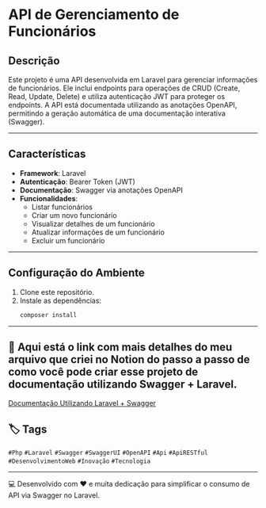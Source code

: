 # API de Gerenciamento de Funcionários

## Descrição

Este projeto é uma API desenvolvida em Laravel para gerenciar informações de funcionários. Ele inclui endpoints para operações de CRUD (Create, Read, Update, Delete) e utiliza autenticação JWT para proteger os endpoints. A API está documentada utilizando as anotações OpenAPI, permitindo a geração automática de uma documentação interativa (Swagger).

---

## Características

- **Framework**: Laravel
- **Autenticação**: Bearer Token (JWT)
- **Documentação**: Swagger via anotações OpenAPI
- **Funcionalidades**:
  - Listar funcionários
  - Criar um novo funcionário
  - Visualizar detalhes de um funcionário
  - Atualizar informações de um funcionário
  - Excluir um funcionário

---

## Configuração do Ambiente

1. Clone este repositório.
2. Instale as dependências:
   ```bash
   composer install

---
## 🔗 Aqui está o link com mais detalhes do meu arquivo que criei no Notion do passo a passo de como você pode criar esse projeto de documentação utilizando Swagger + Laravel.
[Documentação Utilizando Laravel + Swagger](https://trusting-grape-c4e.notion.site/Documenta-o-Utilizando-Laravel-Swagger-16d1f58f37938087b27cf267caf7afbc)

## 🏷️ Tags

`#Php` `#Laravel` `#Swagger` `#SwaggerUI` `#OpenAPI` `#Api` `#ApiRESTful` `#DesenvolvimentoWeb` `#Inovação` `#Tecnologia`

---

💻 Desenvolvido com ❤️ e muita dedicação para simplificar o consumo de API via Swagger no Laravel.
